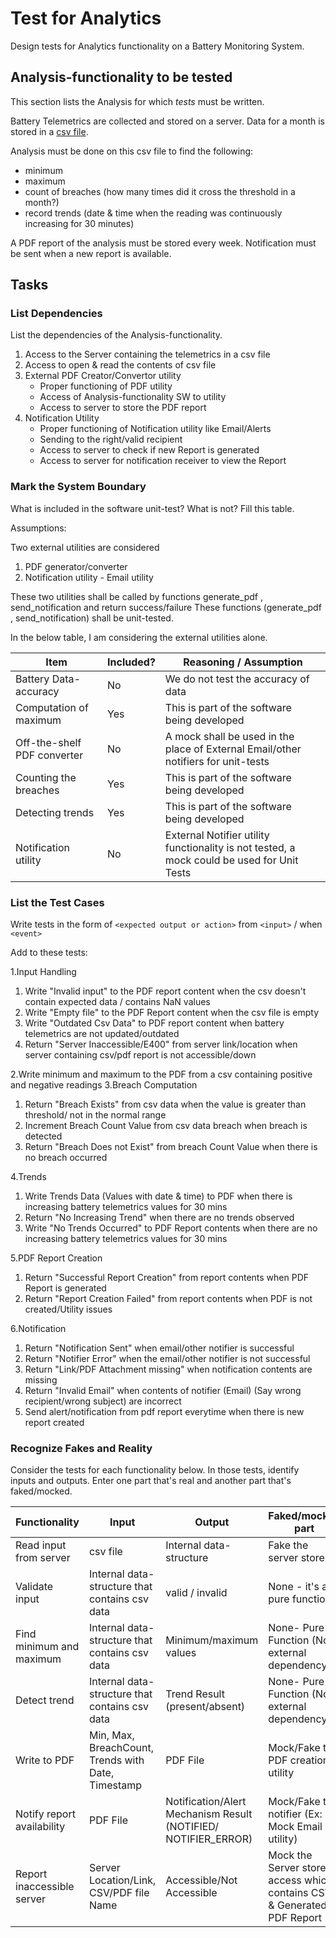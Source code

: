 # Test for Analytics

Design tests for Analytics functionality on a Battery Monitoring System.


## Analysis-functionality to be tested

This section lists the Analysis for which _tests_ must be written.

Battery Telemetrics are collected and stored on a server.
Data for a month is stored in a [csv file](https://en.wikipedia.org/wiki/Comma-separated_values).

Analysis must be done on this csv file to find the following:
- minimum
- maximum
- count of breaches (how many times did it cross the threshold in a month?)
- record trends (date & time when the reading was continuously increasing for 30 minutes)

A PDF report of the analysis must be stored every week.
Notification must be sent when a new report is available.

## Tasks

### List Dependencies

List the dependencies of the Analysis-functionality.

1. Access to the Server containing the telemetrics in a csv file 
1. Access to open & read the contents of csv file
1. External PDF Creator/Convertor utility
   - Proper functioning of PDF utility
   - Access of Analysis-functionality SW to utility
   - Access to server to store the PDF report
1. Notification Utility
   - Proper functioning of Notification utility like Email/Alerts 
   - Sending to the right/valid recipient 
   - Access to server to check if new Report is generated
   - Access to server for notification receiver to view the Report
 


### Mark the System Boundary

What is included in the software unit-test? What is not? Fill this table.

Assumptions:

Two external utilities are considered
1) PDF generator/converter
2) Notification utility - Email utility

These two utilities shall be called by functions generate_pdf , send_notification and return success/failure
These functions (generate_pdf , send_notification) shall be unit-tested.

In the below table, I am considering the external utilities alone.

| Item                      | Included?     | Reasoning / Assumption
|---------------------------|---------------|---
Battery Data-accuracy       | No            | We do not test the accuracy of data
Computation of maximum      | Yes           | This is part of the software being developed
Off-the-shelf PDF converter | No            | A mock shall be used in the place of External Email/other notifiers for unit-tests
Counting the breaches       | Yes           | This is part of the software being developed
Detecting trends            | Yes           | This is part of the software being developed
Notification utility        | No            | External Notifier utility functionality is not tested, a mock could be used for Unit Tests

### List the Test Cases

Write tests in the form of `<expected output or action>` from `<input>` / when `<event>`

Add to these tests:

1.Input Handling
  1. Write "Invalid input" to the PDF report content when the csv doesn't contain expected data / contains NaN values
  1. Write "Empty file" to the PDF Report content when the csv file is empty
  1. Write "Outdated Csv Data" to PDF report content when battery telemetrics are not updated/outdated
  1. Return "Server Inaccessible/E400" from server link/location when server containing csv/pdf report is not accessible/down
     
2.Write minimum and maximum to the PDF from a csv containing positive and negative readings
3.Breach Computation
 1. Return "Breach Exists" from csv data when the value is greater than threshold/ not in the normal range
 1. Increment Breach Count Value from csv data breach when breach is detected
 1. Return "Breach Does not Exist" from breach Count Value when there is no breach occurred

4.Trends 
  1. Write Trends Data (Values with date & time) to PDF when there is increasing battery telemetrics values for 30 mins
  1. Return "No Increasing Trend" when there are no trends observed
  1. Write "No Trends Occurred" to PDF Report contents when there are no increasing battery telemetrics values for 30 mins

5.PDF Report Creation
  1. Return "Successful Report Creation" from report contents when PDF Report is generated
  1. Return "Report Creation Failed" from report contents when PDF is not created/Utility issues

6.Notification
  1. Return "Notification Sent" when email/other notifier is successful
  1. Return "Notifier Error" when the email/other notifier is not successful
  1. Return "Link/PDF Attachment missing" when notification contents are missing
  1. Return "Invalid Email" when contents of notifier (Email) (Say wrong recipient/wrong subject) are incorrect
  1. Send alert/notification from pdf report everytime when there is new report created

### Recognize Fakes and Reality

Consider the tests for each functionality below.
In those tests, identify inputs and outputs.
Enter one part that's real and another part that's faked/mocked.

| Functionality            | Input        | Output                      | Faked/mocked part
|--------------------------|--------------|-----------------------------|---
Read input from server     | csv file     | Internal data-structure     | Fake the server store
Validate input             | Internal data-structure that contains csv data     | valid / invalid             | None - it's a pure function
Find minimum and maximum   | Internal data-structure that contains csv data | Minimum/maximum values              | None- Pure Function (No external dependency)
Detect trend               | Internal data-structure that contains csv data  | Trend Result (present/absent)               | None- Pure Function (No external dependency)
Write to PDF               | Min, Max, BreachCount, Trends with Date, Timestamp | PDF File             | Mock/Fake the PDF creation utility
Notify report availability | PDF File | Notification/Alert Mechanism  Result (NOTIFIED/ NOTIFIER_ERROR)               | Mock/Fake the notifier (Ex: Mock Email utility)
Report inaccessible server | Server Location/Link, CSV/PDF file Name| Accessible/Not Accessible              | Mock the Server store access which contains CSV & Generated PDF Report